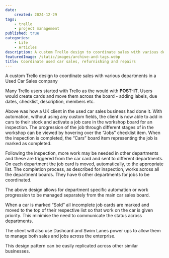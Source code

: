 ```yaml
---
date:
    created: 2024-12-29
tags:
    - trello
    - project management
published: true
categories:
    - Life
    - Articles
description: A custom Trello design to coordinate sales with various departments in a Used Car Sales companyx
featuredImage: /static/images/archive-and-tags.webp
title: Coordinate used car sales, refurnishing and repairs
---
```

A custom Trello design to coordinate sales with various departments in a Used Car Sales company
<!-- More -->
Many Trello users started with Trello as the would with **POST-IT**. Users would create cards and move them across the board -  adding labels, due dates, checklist, description, members etc.

Above was how a UK client in the used car sales business had done it. With automation, without using any custom fields, the client is now able to add in cars to their stock and activate a job care in the workshop board for an inspection. The progression of the job through different stages of in the workshop can be viewed by hovering over the “Jobs” checklist item. When the inspection is completed, the “Cars” board item representing the job is marked as completed.

Following the inspection, more work may be needed in other departments and these are triggered from the car card and sent to different departments. On each department the job card is moved, automatically, to the appropriate list. The completion process, as described for inspection, works across all the department boards. They have 6 other departments for jobs to be coordinated.

The above design allows for department specific automation or work progression to be managed separately from the main car sales board.

When a car is marked “Sold” all incomplete job cards are marked and moved to the top of their respective list so that work on the car is given priority. This minimise the need to communicate the status across departments. 

The client will also use Dashcard and Swim Lanes power ups to allow them to manage both sales and jobs across the  enterprise. 

This design pattern can be easily replicated across other similar businesses. 